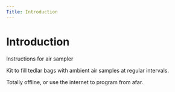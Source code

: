```yaml
---
Title: Introduction
---
```




# Introduction

Instructions for air sampler



Kit to fill tedlar bags with ambient air samples at regular intervals.

Totally offline, or use the internet to program from afar.